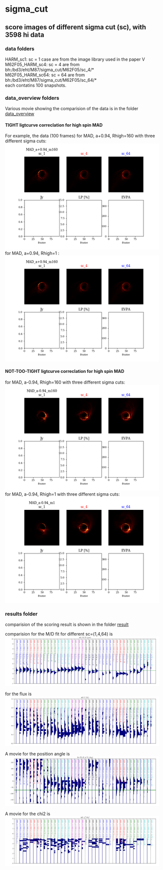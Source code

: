 # sigma_cut
## score images of different sigma cut (sc), with 3598 hi data

### data folders
HARM_sc1: sc = 1 case are from the image library used in the paper V </br>
M62F05_HARM_sc4: sc = 4 are from  bh:/bd3/eht/M87/sigma_cut/M62F05/sc_4/* </br>
M62F05_HARM_sc64: sc = 64 are from bh:/bd3/eht/M87/sigma_cut/M62F05/sc_64/* </br>
each contatins 100 snapshots.</br>

### data_overview folders
Various movie showing the comparision of the data is in the folder [data_overview](https://github.com/hungyipu/sigma_cut/tree/master/data_overview)</br>
#### TIGHT ligtcurve correclation for high spin MAD
For example, the data (100 frames) for MAD, a+0.94, Rhigh=160 with three different sigma cuts:
![example](https://github.com/hungyipu/sigma_cut/blob/master/data_overview/mov_sc_MAD_a%2B0.94_m160.gif)
</br>
for MAD, a+0.94, Rhigh=1 :
![example](https://github.com/hungyipu/sigma_cut/blob/master/data_overview/mov_sc_MAD_a%2B0.94_m160.gif)

#### NOT-TOO-TIGHT ligtcurve correclation for high spin MAD
for MAD, a-0.94, Rhigh=160 with three different sigma cuts:
![example](https://github.com/hungyipu/sigma_cut/blob/master/data_overview/mov_sc_MAD_a-0.94_m160.gif)
</br>
for MAD, a-0.94, Rhigh=1 with three different sigma cuts:
![example](https://github.com/hungyipu/sigma_cut/blob/master/data_overview/mov_sc_MAD_a-0.94_m1.gif)

### results folder
comparision of the scoring result is shown in the folder [result](https://github.com/hungyipu/sigma_cut/tree/master/result) </br>

comparision for the M/D fit for different sc=(1,4,64) is
![example](https://github.com/hungyipu/sigma_cut/blob/master/result/mov_mod.gif)

for the flux is
![example](https://github.com/hungyipu/sigma_cut/blob/master/result/mov_flux.gif)

A movie for the position angle is
![example](https://github.com/hungyipu/sigma_cut/blob/master/result/mov_pa.gif)

A movie for the chi2 is
![example](https://github.com/hungyipu/sigma_cut/blob/master/result/mov_ch2.gif)
